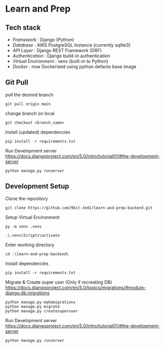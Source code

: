# Learn and Prep 

## Tech stack

- *Framework* : Django (Python)
- *Database* : AWS PostgreSQL Instance (currently sqlite3)
- *API Layer* : Django REST Framework (DRF)
- *Authentication* : Django build-in authentication
- *Virtual Environment* : venv (built-in to Python)
- *Docker* : now Dockerised using python defacto base image

## Git Pull

pull the desired branch

    git pull origin main

change branch on local 

    git checkout <branch_name>
    
Install (updated) dependencies
   
    pip install -r requirements.txt

Run Development server
https://docs.djangoproject.com/en/5.0/intro/tutorial01/#the-development-server

    python manage.py runserver

## Development Setup

Clone the repository

    git clone https://github.com/9bit-Jedi/learn-and-prep-backend.git

Setup Virtual Environment

    py -m venv .venv

    .\.venv\Scripts\activate

Enter working directory

    cd .\learn-and-prep-backend\

Install dependencies
   
    pip install -r requirements.txt

Migrate & Create super user (Only if recreating DB)
https://docs.djangoproject.com/en/5.0/topics/migrations/#module-django.db.migrations

    python manage.py makemigrations
    python manage.py migrate
    python manage.py createsuperuser

Run Development server
https://docs.djangoproject.com/en/5.0/intro/tutorial01/#the-development-server

    python manage.py runserver
